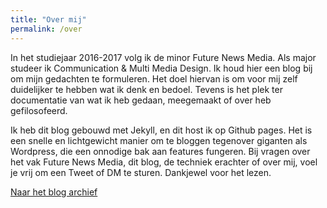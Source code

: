 ```yaml
---
title: "Over mij"
permalink: /over
---
```

In het studiejaar 2016-2017 volg ik de minor Future News Media. Als major studeer ik Communication & Multi Media Design. Ik houd hier een blog bij om mijn gedachten te formuleren. Het doel hiervan is om voor mij zelf duidelijker te hebben wat ik denk en bedoel. Tevens is het plek ter documentatie van wat ik heb gedaan, meegemaakt of over heb gefilosofeerd. 

Ik heb dit blog gebouwd met Jekyll, en dit host ik op Github pages. Het is een snelle en lichtgewicht manier om te bloggen tegenover giganten als Wordpress, die een onnodige bak aan features fungeren. Bij vragen over het vak Future News Media, dit blog, de techniek erachter of over mij, voel je vrij om een Tweet of DM te sturen. Dankjewel voor het lezen.


<a href="imightmax.github.io" class="btn btn-success">Naar het blog archief</a>
